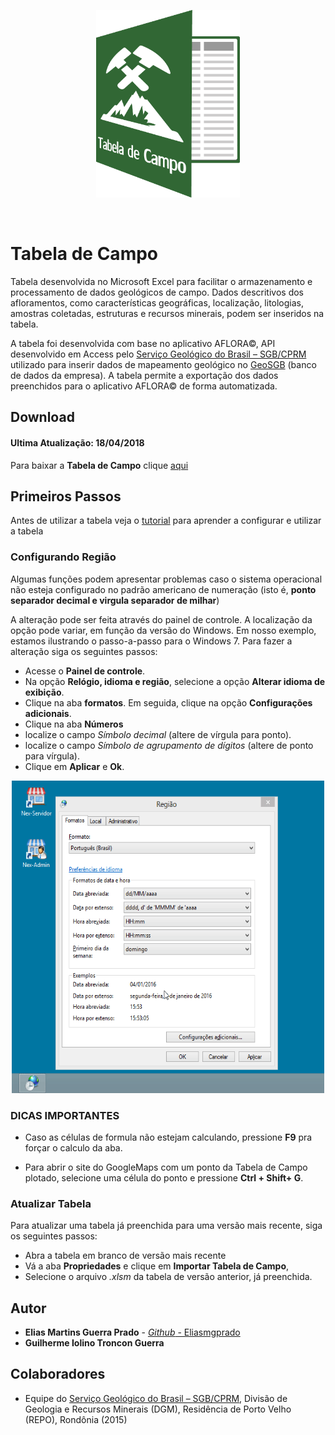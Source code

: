 <p align="center"><a href="https://eliasmgprado.github.io/Tabela_de_Campo/"><img src="images/logo.png" height="300" width="230"></a></p>
<br/>

# Tabela de Campo
Tabela desenvolvida no Microsoft Excel para facilitar o armazenamento e processamento de dados geológicos de campo. Dados descritivos dos afloramentos, como características geográficas, localização, litologias, amostras coletadas, estruturas e recursos minerais, podem ser 
inseridos na tabela. 

A tabela foi desenvolvida com base no aplicativo AFLORA&#169;, API desenvolvido em Access pelo [Serviço Geológico do Brasil – SGB/CPRM](http://www.cprm.gov.br) utilizado para inserir dados de mapeamento geológico no [GeoSGB](http://geosgb.cprm.gov.br/) (banco de dados da empresa). A tabela  permite a exportação dos dados preenchidos para o aplicativo AFLORA&#169; de forma automatizada. 

## Download

#### Ultima Atualização: 18/04/2018

Para baixar a **Tabela de Campo** clique [aqui](https://github.com/Eliasmgprado/Tabela_de_Campo/archive/Tabela-de-Campo-V4.2.zip)

## Primeiros Passos

Antes de utilizar a tabela veja o [tutorial](https://github.com/Eliasmgprado/Tabela_de_Campo/raw/master/Guia_Tabela_de_Campo.pdf) para aprender a configurar e utilizar a tabela 

### Configurando Região

Algumas funções podem apresentar problemas caso o sistema operacional não esteja configurado no padrão americano de numeração (isto é, **ponto separador decimal e virgula separador de milhar**)

A alteração pode ser feita através do painel de controle. A localização da opção pode variar, em função da versão do Windows. Em nosso exemplo, estamos ilustrando o passo-a-passo para o Windows 7. Para fazer a alteração siga os seguintes passos: 

* Acesse o **Painel de controle**.
* Na opção **Relógio, idioma e região**, selecione a opção **Alterar idioma de exibição**.
* Clique na aba **formatos**. Em seguida, clique na opção **Configurações adicionais**.
* Clique na aba **Números**
* localize o campo *Símbolo decimal* (altere de vírgula para ponto).
* localize o campo *Símbolo de agrupamento de dígitos* (altere de ponto para vírgula).
* Clique em **Aplicar** e **Ok**.
<p align="center"><img src="images/decimal_change.gif" height="500" width="500"></p>


### DICAS IMPORTANTES


* Caso as células de formula não estejam calculando, pressione **F9** pra forçar o calculo da aba.

* Para abrir o site do GoogleMaps com um ponto da Tabela de Campo plotado, selecione uma célula do ponto e pressione **Ctrl + Shift+ G**.

### Atualizar Tabela
Para atualizar uma tabela já preenchida para uma versão mais recente, siga os seguintes passos:
 * Abra a tabela em branco de versão mais recente
 * Vá a aba **Propriedades** e clique em **Importar Tabela de Campo**, 
 * Selecione o arquivo *.xlsm* da tabela de versão anterior, já preenchida.

## Autor

* **Elias Martins Guerra Prado** - [*Github* - Eliasmgprado](https://github.com/Eliasmgprado)
* **Guilherme Iolino Troncon Guerra**

## Colaboradores
* Equipe do [Serviço Geológico do Brasil – SGB/CPRM](http://www.cprm.gov.br), Divisão de Geologia e Recursos Minerais (DGM), Residência de Porto Velho (REPO), Rondônia (2015)

